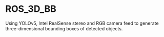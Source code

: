 # ROS_3D_BB
Using YOLOv5, Intel RealSense stereo and RGB camera feed to generate three-dimensional bounding boxes of detected objects.
